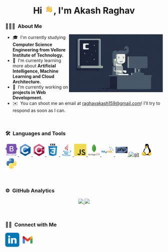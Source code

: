 <h1 align="center">Hi <img src="https://github.com/raghav-akash/raghav-akash/blob/main/Hand%20Wave.gif" width="30px">, I'm Akash Raghav</h1>

### 👨🏻‍💻 &nbsp;About Me
<img alt="Night Coding" src="https://github.com/raghav-akash/raghav-akash/blob/main/Night-Coding.gif" align="right"/>

- 🎓 &nbsp;I'm currently studying **Computer Science Engineering from Vellore Institute of Technology.**
- 🌱 &nbsp;I'm currenty learning more about **Artificial Intelligence, Machine Learning and Cloud Architecture.**
- 🔭 &nbsp;I’m currently working on **projects in Web Development.**
- ✉️ &nbsp;You can shoot me an email at raghavakash159@gmail.com! I'll try to respond as soon as I can.
<br>

### 🛠 &nbsp;Languages and Tools
<p align="left"> 
  <a href="https://getbootstrap.com" target="_blank"> <img src="https://raw.githubusercontent.com/devicons/devicon/master/icons/bootstrap/bootstrap-plain-wordmark.svg" alt="bootstrap" width="40" height="40"/> </a> 
  <a href="https://www.cprogramming.com/" target="_blank"> <img src="https://raw.githubusercontent.com/devicons/devicon/master/icons/c/c-original.svg" alt="c" width="40" height="40"/> </a> 
  <a href="https://www.w3schools.com/cpp/" target="_blank"> <img src="https://raw.githubusercontent.com/devicons/devicon/master/icons/cplusplus/cplusplus-original.svg" alt="cplusplus" width="40" height="40"/> </a> 
  <a href="https://www.w3schools.com/css/" target="_blank"> <img src="https://raw.githubusercontent.com/devicons/devicon/master/icons/css3/css3-original-wordmark.svg" alt="css3" width="40" height="40"/> </a> 
  <a href="https://www.java.com" target="_blank"> <img src="https://raw.githubusercontent.com/devicons/devicon/master/icons/java/java-original.svg" alt="java" width="40" height="40"/> </a> 
  <a href="https://developer.mozilla.org/en-US/docs/Web/JavaScript" target="_blank"> <img src="https://raw.githubusercontent.com/devicons/devicon/master/icons/javascript/javascript-original.svg" alt="javascript" width="40" height="40"/> </a> <a href="https://www.mongodb.com/" target="_blank"> <img src="https://raw.githubusercontent.com/devicons/devicon/master/icons/mongodb/mongodb-original-wordmark.svg" alt="mongodb" width="40" height="40"/> </a> 
  <a href="https://www.mysql.com/" target="_blank"> <img src="https://raw.githubusercontent.com/devicons/devicon/master/icons/mysql/mysql-original-wordmark.svg" alt="mysql" width="40" height="40"/> </a> 
  <a href="https://www.php.net" target="_blank"> <img src="https://raw.githubusercontent.com/devicons/devicon/master/icons/php/php-original.svg" alt="php" width="40" height="40"/> </a>  
<a href="https://git-scm.com/" target="_blank"><img src="https://www.vectorlogo.zone/logos/git-scm/git-scm-icon.svg" alt="git" width="40" height="40"/></a>
<a href="https://www.linux.org/" target="_blank">
   <img src="https://raw.githubusercontent.com/devicons/devicon/master/icons/linux/linux-original.svg" alt="linux" width="40" height="40"/>
  </a>
 <a href="https://www.python.org" target="_blank">
   <img src="https://raw.githubusercontent.com/devicons/devicon/master/icons/python/python-original.svg" alt="python" width="40" height="40"/>
 </a>
</p>
<br>

### ⚙️ &nbsp;GitHub Analytics
<p align="center">
<a href="https://github.com/raghav-akash">
  <img height="180em" src="https://github-readme-stats-eight-theta.vercel.app/api?username=raghav-akash&show_icons=true&theme=algolia&include_all_commits=true&count_private=true"/>
  <img height="180em" src="https://github-readme-stats-eight-theta.vercel.app/api/top-langs/?username=raghav-akash&layout=compact&langs_count=8&theme=algolia"/>
</a>
</p>
<br>

### 🤝🏻 &nbsp;Connect with Me
<p align = 'left'>
<a href = https://www.linkedin.com/in/akash-raghav-aa8a7b1b1/ target='blank'> <img src=https://github.com/edent/SuperTinyIcons/blob/master/images/svg/linkedin.svg height='45' weight='45'/></a> 
<a href ="mailto:raghavakash15995@gmail.com" target='blank'> <img src="https://github.com/edent/SuperTinyIcons/blob/master/images/svg/gmail.svg" height='45' weight='45'/></a>
  
<!--
**raghav-akash/raghav-akash** is a ✨ _special_ ✨ repository because its `README.md` (this file) appears on your GitHub profile.

Here are some ideas to get you started:

- 🔭 I’m currently working on ...
- 🌱 I’m currently learning ...
- 👯 I’m looking to collaborate on ...
- 🤔 I’m looking for help with ...
- 💬 Ask me about ...
- 📫 How to reach me: ...
- 😄 Pronouns: ...
- ⚡ Fun fact: ...
-->
